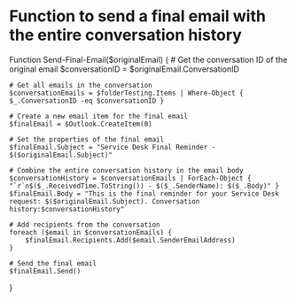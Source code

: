 # Function to send a final email with the entire conversation history
Function Send-Final-Email($originalEmail) {
    # Get the conversation ID of the original email
    $conversationID = $originalEmail.ConversationID
    
    # Get all emails in the conversation
    $conversationEmails = $folderTesting.Items | Where-Object { $_.ConversationID -eq $conversationID }
    
    # Create a new email item for the final email
    $finalEmail = $Outlook.CreateItem(0)
    
    # Set the properties of the final email
    $finalEmail.Subject = "Service Desk Final Reminder - $($originalEmail.Subject)"
    
    # Combine the entire conversation history in the email body
    $conversationHistory = $conversationEmails | ForEach-Object { "`r`n$($_.ReceivedTime.ToString()) - $($_.SenderName): $($_.Body)" }
    $finalEmail.Body = "This is the final reminder for your Service Desk request: $($originalEmail.Subject). Conversation history:$conversationHistory"
    
    # Add recipients from the conversation
    foreach ($email in $conversationEmails) {
        $finalEmail.Recipients.Add($email.SenderEmailAddress)
    }
    
    # Send the final email
    $finalEmail.Send()
}
